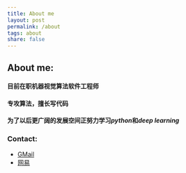 ```yaml
---
title: About me
layout: post
permalink: /about
tags: about
share: false
---
```


## About me:
#### 目前在职机器视觉算法软件工程师
#### 专攻算法，擅长写代码
#### 为了以后更广阔的发展空间正努力学习*python*和*deep learning*
### Contact:
* [GMail](mailto:StevenPZChan@gmail.com)
* [网易](mailto:octo.c.p.z@163.com)
